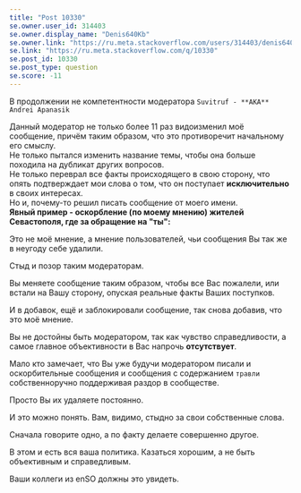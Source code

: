 ```yaml
---
title: "Post 10330"
se.owner.user_id: 314403
se.owner.display_name: "Denis640Kb"
se.owner.link: "https://ru.meta.stackoverflow.com/users/314403/denis640kb"
se.link: "https://ru.meta.stackoverflow.com/q/10330"
se.post_id: 10330
se.post_type: question
se.score: -11
---
```

<p>В продолжении не компетентности модератора <code>Suvitruf - **AKA** Andrei Apanasik</code><br></p>

<p>Данный модератор не только более 11 раз видоизменил моё сообщение, причём таким образом, что это противоречит начальному его смыслу.<br>
Не только пытался изменить название темы, чтобы она больше походила на дубликат других вопросов.<br>
Не только переврал все факты происходящего в свою сторону, что опять подтверждает мои слова о том, что он поступает <strong>исключительно</strong> в своих интересах. <br>
Но и, почему-то решил писать сообщение от моего имени. <br>
<strong>Явный пример - оскорбление (по моему мнению) жителей Севастополя, где за обращение на "ты":</strong></p>

<p>Это не моё мнение, а мнение пользователей, чьи сообщения Вы так же в неугоду себе удалили. <br></p>

<p>Стыд и позор таким модераторам. <br></p>

<p>Вы меняете сообщение таким образом, чтобы все Вас пожалели, или встали на Вашу сторону, опуская реальные факты Ваших поступков.<br></p>

<p>И в добавок, ещё и заблокировали сообщение, так снова добавив, что это моё мнение. </p>

<p>Вы не достойны быть модератором, так как чувство справедливости, а самое главное объективности в Вас напрочь <strong>отсутствует</strong>. <br></p>

<p>Мало кто замечает, что Вы уже будучи модератором писали и оскорбительные сообщения и сообщения с содержанием <code>травли</code> собственноручно поддерживая раздор в сообществе. </p>

<p>Просто Вы их удаляете постоянно.</p>

<p>И это можно понять. Вам, видимо, стыдно за свои собственные слова. <br></p>

<p>Сначала говорите одно, а по факту делаете совершенно другое. </p>

<p>В этом и есть вся ваша политика. Казаться хорошим, а не быть объективным и справедливым. </p>

<p>Ваши коллеги из enSO должны это увидеть.</p>
